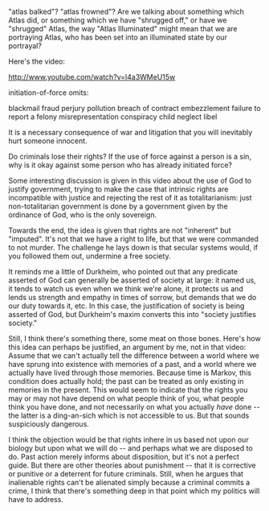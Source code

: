 "atlas balked"? "atlas frowned"? Are we talking about something which Atlas did, or something which we have "shrugged off," or have we "shrugged" Atlas, the way "Atlas Illuminated" might mean that we are portraying Atlas, who has been set into an illuminated state by our portrayal?

Here's the video:

http://www.youtube.com/watch?v=l4a3WMeU15w

initiation-of-force omits:

blackmail
fraud
perjury
pollution
breach of contract
embezzlement
failure to report a felony
misrepresentation
conspiracy
child neglect
libel

It is a necessary consequence of war and litigation that you will inevitably hurt someone innocent.

Do criminals lose their rights? If the use of force against a person is a sin, why is it okay against some person who has already initiated force?

Some interesting discussion is given in this video about the use of God to justify government, trying to make the case that intrinsic rights are incompatible with justice and rejecting the rest of it as totalitarianism: just non-totalitarian government is done by a government given by the ordinance of God, who is the only sovereign.

Towards the end, the idea is given that rights are not "inherent" but "imputed". It's not that we have a right to life, but that we were commanded to not murder. The challenge he lays down is that secular systems would, if you followed them out, undermine a free society.

It reminds me a little of Durkheim, who pointed out that any predicate asserted of God can generally be asserted of society at large: it named us, it tends to watch us even when we think we're alone, it protects us and lends us strength and empathy in times of sorrow, but demands that we do our duty towards it, etc. In this case, the justification of society is being asserted of God, but Durkheim's maxim converts this into "society justifies society."

Still, I think there's something there, some meat on those bones. Here's how this idea can perhaps be justified, an argument by me, not in that video: Assume that we can't actually tell the difference between a world where we have sprung into existence with memories of a past, and a world where we actually have lived through those memories. Because time is Markov, this condition does actually hold; the past can be treated as only existing in memories in the present. This would seem to indicate that the rights you may or may not have depend on what people think of you, what people think you have done, and not necessarily on what you actually *have* done -- the latter is a ding-an-sich which is not accessible to us. But that sounds suspiciously dangerous. 

I think the objection would be that rights inhere in us based not upon our biology but upon what we will do -- and perhaps what we are disposed to do. Past action merely informs about disposition, but it's not a perfect guide. But there are other theories about punishment -- that it is corrective or punitive or a deterrent for future criminals. Still, when he argues that inalienable rights can't be alienated simply because a criminal commits a crime, I think that there's something deep in that point which my politics will have to address.
